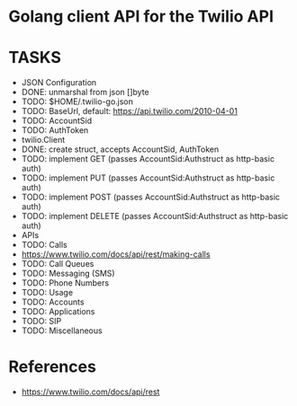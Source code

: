# Golang client API for the Twilio API

# TASKS

* JSON Configuration 
 * DONE: unmarshal from json []byte
 * TODO: $HOME/.twilio-go.json
 * TODO: BaseUrl, default: https://api.twilio.com/2010-04-01
 * TODO: AccountSid
 * TODO: AuthToken
* twilio.Client
 * DONE: create struct, accepts AccountSid, AuthToken
 * TODO: implement GET    (passes AccountSid:Authstruct as http-basic auth)
 * TODO: implement PUT    (passes AccountSid:Authstruct as http-basic auth)
 * TODO: implement POST   (passes AccountSid:Authstruct as http-basic auth)
 * TODO: implement DELETE (passes AccountSid:Authstruct as http-basic auth)
* APIs
 * TODO: Calls
  * https://www.twilio.com/docs/api/rest/making-calls
 * TODO: Call Queues
 * TODO: Messaging (SMS)
 * TODO: Phone Numbers
 * TODO: Usage
 * TODO: Accounts
 * TODO: Applications
 * TODO: SIP
 * TODO: Miscellaneous

# References 

* https://www.twilio.com/docs/api/rest
